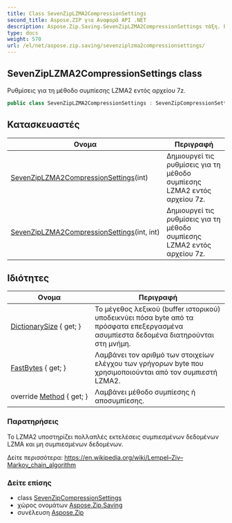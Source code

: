 ```yaml
---
title: Class SevenZipLZMA2CompressionSettings
second_title: Aspose.ZIP για Αναφορά API .NET
description: Aspose.Zip.Saving.SevenZipLZMA2CompressionSettings τάξη. Ρυθμίσεις για τη μέθοδο συμπίεσης LZMA2 εντός αρχείου 7z.
type: docs
weight: 570
url: /el/net/aspose.zip.saving/sevenziplzma2compressionsettings/
---
```

## SevenZipLZMA2CompressionSettings class

Ρυθμίσεις για τη μέθοδο συμπίεσης LZMA2 εντός αρχείου 7z.

```csharp
public class SevenZipLZMA2CompressionSettings : SevenZipCompressionSettings
```

## Κατασκευαστές

| Ονομα | Περιγραφή |
| --- | --- |
| [SevenZipLZMA2CompressionSettings](sevenziplzma2compressionsettings/#constructor)(int) | Δημιουργεί τις ρυθμίσεις για τη μέθοδο συμπίεσης LZMA2 εντός αρχείου 7z. |
| [SevenZipLZMA2CompressionSettings](sevenziplzma2compressionsettings/#constructor_1)(int, int) | Δημιουργεί τις ρυθμίσεις για τη μέθοδο συμπίεσης LZMA2 εντός αρχείου 7z. |

## Ιδιότητες

| Ονομα | Περιγραφή |
| --- | --- |
| [DictionarySize](../../aspose.zip.saving/sevenziplzma2compressionsettings/dictionarysize/) { get; } | Το μέγεθος λεξικού (buffer ιστορικού) υποδεικνύει πόσα byte από τα πρόσφατα επεξεργασμένα ασυμπίεστα δεδομένα διατηρούνται στη μνήμη. |
| [FastBytes](../../aspose.zip.saving/sevenziplzma2compressionsettings/fastbytes/) { get; } | Λαμβάνει τον αριθμό των στοιχείων ελέγχου των γρήγορων byte που χρησιμοποιούνται από τον συμπιεστή LZMA2. |
| override [Method](../../aspose.zip.saving/sevenziplzma2compressionsettings/method/) { get; } | Λαμβάνει μέθοδο συμπίεσης ή αποσυμπίεσης. |

### Παρατηρήσεις

Το LZMA2 υποστηρίζει πολλαπλές εκτελέσεις συμπιεσμένων δεδομένων LZMA και μη συμπιεσμένων δεδομένων.

Δείτε περισσότερα: https://en.wikipedia.org/wiki/Lempel–Ziv–Markov_chain_algorithm

### Δείτε επίσης

* class [SevenZipCompressionSettings](../sevenzipcompressionsettings/)
* χώρος ονομάτων [Aspose.Zip.Saving](../../aspose.zip.saving/)
* συνέλευση [Aspose.Zip](../../)


